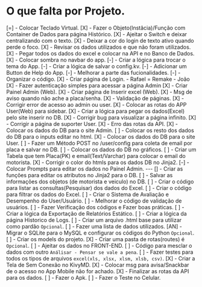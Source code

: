 # O que falta por Projeto.

[=] - Colocar Teclado Virtual.
[X] - Fazer o Objeto(Instâcia)/Função com Container de Dados para página Histórico.
[X] - Ajeitar o Switch e deixar centralizando com o texto.
[X] - Deixar a cor do login de texto ativo quando perde o foco.
[X] - Revisar os dados utilizados e que não foram utilizados.
[X] - Pegar todos os dados do excel e colocar na API e no Banco de Dados.
[X] - Colocar sombra no navbar do app.
[-] - Criar a lógica para trocar o tema do App.
[-] - Criar a lógica de salvar o config.kv.
[-] - Adicionar um Button de Help do App.
[-] - Melhorar a parte das fucionalidades.
[-] - Organizar o código.
[X] - Criar página de Login. - Rafael = Remake - João
[X] - Fazer autenticação simples para acessar a página Admin
[X] - Criar Painel Admin (Web).
[X] - Criar página de Inserir excel (Web).
[X] - Msg de aviso quando não ache a placa/senha.
[X] - Validação de páginas.
[X] - Corrigir error de acesso ao admin ou user.
[X] - Colocar as rotas do APP User(Web) para sidebar. 
[X] - Criar a lógica para pegar os dados(Excel) pelo site inserir no DB.
[X] - Corrigir bug para visualizar a página infinito.
[X] - Corrigir a página de suporter User.
[X] - Erro das rotas da API.
[X] - Colocar os dados do DB para o site Admin.
[ ] - Colocar os resto dos dados do DB para o inputs editar no html.
[X] - Colocar os dados do DB para o site User.
[ ] - Fazer um Método POST no /user/config para coleta de email por placa e salvar no DB.
[ ] - Colocar os dados do DB no gráficos.
[ ] - Criar um Tabela que tem Placa(PK) e email(Text/Varchar) para colocar o email do motorista.
[X] - Corrigir o color do htmls para os dados DB no Jinja2.
[-] - Colocar Prompts para editar os dados no Painel Admin.
--- [] - Criar as funções para editar os atributos no Jinja2 para o DB.
[ ] - Salvar as informações dos objetos (de motorista e veiculo) no DB.
[ ] - Criar o código para listar as consultas(Pesquisar) dos dados do Excel.
[ ] - Criar o código para filtrar os dados do Excel.
[ ] - Criar o Sistema de Avaliação e Desempenho do User/Usuário.
[ ] - Melhorar o código de validação de usuários.
[ ] - Fazer Verificação dos códigos e Fazer boas práticas.
[ ] - Criar a lógica da Exportação de Relatórios Estático.
[ ] - Criar a lógica da página Historico de Logs.
[ ] - Criar um arquivo .html base para utilizar como pardão `Opcional`.
[ ] - Fazer uma lista de dados utilizados.
[AN] - Migrar o SQLite para o MySQL e configurar os códigos do Python `Opcional`.
[ ] - Criar os models do projeto.
[X] - Criar uma pasta de rotas(routes) é `Opcional`.
[ ] - Ajeitar os dados no FRONT-END.
[ ] - Código para mesclar o dados com outro `Análisar - Pensar se vale a pena`.
[ ] - Fazer testes para todos os tipos de arquivos `excel(xls, xlsx, xlsm, xlsb, csv)`.
[X] - Criar a Tela de Sem Conexão no KivyMD.
[X] - Colocar msg para avisa/Snackbar de o acesso no App Mobile não for achado.
[X] - Finalizar as rotas da API para os dados.
[ ] - Fazer o Apk.
[ ] - Fazer o Teste no Celular.
